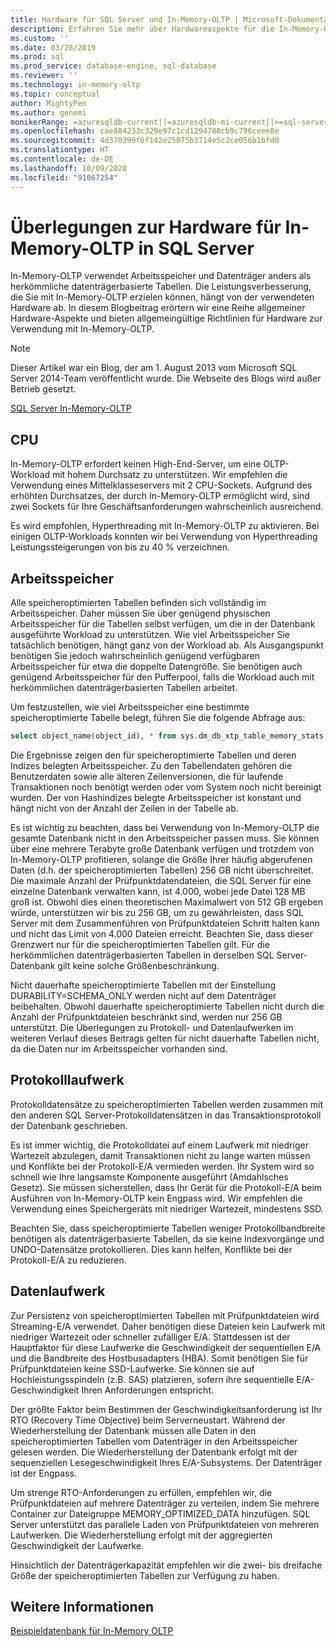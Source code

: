 ```yaml
---
title: Hardware für SQL Server und In-Memory-OLTP | Microsoft-Dokumentation
description: Erfahren Sie mehr über Hardwareaspekte für die In-Memory-OLTP-Leistung in SQL Server. In-Memory-OLTP verwendet Arbeitsspeicher und Datenträger anders als datenträgerbasierte Tabellen.
ms.custom: ''
ms.date: 03/28/2019
ms.prod: sql
ms.prod_service: database-engine, sql-database
ms.reviewer: ''
ms.technology: in-memory-oltp
ms.topic: conceptual
author: MightyPen
ms.author: genemi
monikerRange: =azuresqldb-current||=azuresqldb-mi-current||>=sql-server-2016||>=sql-server-linux-2017||=sqlallproducts-allversions
ms.openlocfilehash: cae884233c329e97c1cd1294780cb9c796ceee8e
ms.sourcegitcommit: 4d370399f6f142e25075b3714e5c2ce056b1bfd0
ms.translationtype: HT
ms.contentlocale: de-DE
ms.lasthandoff: 10/09/2020
ms.locfileid: "91867254"
---
```

# <a name="hardware-considerations-for-in-memory-oltp-in-sql-server"></a>Überlegungen zur Hardware für In-Memory-OLTP in SQL Server

In-Memory-OLTP verwendet Arbeitsspeicher und Datenträger anders als herkömmliche datenträgerbasierte Tabellen. Die Leistungsverbesserung, die Sie mit In-Memory-OLTP erzielen können, hängt von der verwendeten Hardware ab. In diesem Blogbeitrag erörtern wir eine Reihe allgemeiner Hardware-Aspekte und bieten allgemeingültige Richtlinien für Hardware zur Verwendung mit In-Memory-OLTP.

> [!NOTE]
> Dieser Artikel war ein Blog, der am 1. August 2013 vom Microsoft SQL Server 2014-Team veröffentlicht wurde. Die Webseite des Blogs wird außer Betrieb gesetzt.
>
> [SQL Server In-Memory-OLTP](./in-memory-oltp-in-memory-optimization.md)

<!--
    Here was the link to the blog. This blog was captured into this new article on 2018/11/30, by GeneMi (MightyPen).
    https://cloudblogs.microsoft.com/sqlserver/2013/08/01/hardware-considerations-for-in-memory-oltp-in-sql-server-2014/
    At least one pre-existing article that contained the obsolete blog link was:
        relational-databases\in-memory-oltp\sample-database-for-in-memory-oltp.md
-->

## <a name="cpu"></a>CPU

In-Memory-OLTP erfordert keinen High-End-Server, um eine OLTP-Workload mit hohem Durchsatz zu unterstützen. Wir empfehlen die Verwendung eines Mittelklasseservers mit 2 CPU-Sockets. Aufgrund des erhöhten Durchsatzes, der durch In-Memory-OLTP ermöglicht wird, sind zwei Sockets für Ihre Geschäftsanforderungen wahrscheinlich ausreichend.

Es wird empfohlen, Hyperthreading mit In-Memory-OLTP zu aktivieren. Bei einigen OLTP-Workloads konnten wir bei Verwendung von Hyperthreading Leistungssteigerungen von bis zu 40 % verzeichnen.

## <a name="memory"></a>Arbeitsspeicher

Alle speicheroptimierten Tabellen befinden sich vollständig im Arbeitsspeicher. Daher müssen Sie über genügend physischen Arbeitsspeicher für die Tabellen selbst verfügen, um die in der Datenbank ausgeführte Workload zu unterstützen. Wie viel Arbeitsspeicher Sie tatsächlich benötigen, hängt ganz von der Workload ab. Als Ausgangspunkt benötigen Sie jedoch wahrscheinlich genügend verfügbaren Arbeitsspeicher für etwa die doppelte Datengröße. Sie benötigen auch genügend Arbeitsspeicher für den Pufferpool, falls die Workload auch mit herkömmlichen datenträgerbasierten Tabellen arbeitet.

Um festzustellen, wie viel Arbeitsspeicher eine bestimmte speicheroptimierte Tabelle belegt, führen Sie die folgende Abfrage aus:

```sql
select object_name(object_id), * from sys.dm_db_xtp_table_memory_stats;
```

Die Ergebnisse zeigen den für speicheroptimierte Tabellen und deren Indizes belegten Arbeitsspeicher. Zu den Tabellendaten gehören die Benutzerdaten sowie alle älteren Zeilenversionen, die für laufende Transaktionen noch benötigt werden oder vom System noch nicht bereinigt wurden. Der von Hashindizes belegte Arbeitsspeicher ist konstant und hängt nicht von der Anzahl der Zeilen in der Tabelle ab.

Es ist wichtig zu beachten, dass bei Verwendung von In-Memory-OLTP die gesamte Datenbank nicht in den Arbeitsspeicher passen muss. Sie können über eine mehrere Terabyte große Datenbank verfügen und trotzdem von In-Memory-OLTP profitieren, solange die Größe Ihrer häufig abgerufenen Daten (d.h. der speicheroptimierten Tabellen) 256 GB nicht überschreitet. Die maximale Anzahl der Prüfpunktdatendateien, die SQL Server für eine einzelne Datenbank verwalten kann, ist 4.000, wobei jede Datei 128 MB groß ist. Obwohl dies einen theoretischen Maximalwert von 512 GB ergeben würde, unterstützen wir bis zu 256 GB, um zu gewährleisten, dass SQL Server mit dem Zusammenführen von Prüfpunktdateien Schritt halten kann und nicht das Limit von 4.000 Dateien erreicht. Beachten Sie, dass dieser Grenzwert nur für die speicheroptimierten Tabellen gilt. Für die herkömmlichen datenträgerbasierten Tabellen in derselben SQL Server-Datenbank gilt keine solche Größenbeschränkung.

Nicht dauerhafte speicheroptimierte Tabellen mit der Einstellung DURABILITY=SCHEMA_ONLY werden nicht auf dem Datenträger beibehalten. Obwohl dauerhafte speicheroptimierte Tabellen nicht durch die Anzahl der Prüfpunktdateien beschränkt sind, werden nur 256 GB unterstützt. Die Überlegungen zu Protokoll- und Datenlaufwerken im weiteren Verlauf dieses Beitrags gelten für nicht dauerhafte Tabellen nicht, da die Daten nur im Arbeitsspeicher vorhanden sind.

## <a name="log-drive"></a>Protokolllaufwerk

Protokolldatensätze zu speicheroptimierten Tabellen werden zusammen mit den anderen SQL Server-Protokolldatensätzen in das Transaktionsprotokoll der Datenbank geschrieben.

Es ist immer wichtig, die Protokolldatei auf einem Laufwerk mit niedriger Wartezeit abzulegen, damit Transaktionen nicht zu lange warten müssen und Konflikte bei der Protokoll-E/A vermieden werden. Ihr System wird so schnell wie Ihre langsamste Komponente ausgeführt (Amdahlsches Gesetz). Sie müssen sicherstellen, dass Ihr Gerät für die Protokoll-E/A beim Ausführen von In-Memory-OLTP kein Engpass wird. Wir empfehlen die Verwendung eines Speichergeräts mit niedriger Wartezeit, mindestens SSD.

Beachten Sie, dass speicheroptimierte Tabellen weniger Protokollbandbreite benötigen als datenträgerbasierte Tabellen, da sie keine Indexvorgänge und UNDO-Datensätze protokollieren. Dies kann helfen, Konflikte bei der Protokoll-E/A zu reduzieren.

## <a name="data-drive"></a>Datenlaufwerk

Zur Persistenz von speicheroptimierten Tabellen mit Prüfpunktdateien wird Streaming-E/A verwendet. Daher benötigen diese Dateien kein Laufwerk mit niedriger Wartezeit oder schneller zufälliger E/A. Stattdessen ist der Hauptfaktor für diese Laufwerke die Geschwindigkeit der sequentiellen E/A und die Bandbreite des Hostbusadapters (HBA). Somit benötigen Sie für Prüfpunktdateien keine SSD-Laufwerke. Sie können sie auf Hochleistungsspindeln (z.B. SAS) platzieren, sofern ihre sequentielle E/A-Geschwindigkeit Ihren Anforderungen entspricht.

Der größte Faktor beim Bestimmen der Geschwindigkeitsanforderung ist Ihr RTO (Recovery Time Objective) beim Serverneustart. Während der Wiederherstellung der Datenbank müssen alle Daten in den speicheroptimierten Tabellen vom Datenträger in den Arbeitsspeicher gelesen werden. Die Wiederherstellung der Datenbank erfolgt mit der sequenziellen Lesegeschwindigkeit Ihres E/A-Subsystems. Der Datenträger ist der Engpass.

Um strenge RTO-Anforderungen zu erfüllen, empfehlen wir, die Prüfpunktdateien auf mehrere Datenträger zu verteilen, indem Sie mehrere Container zur Dateigruppe MEMORY_OPTIMIZED_DATA hinzufügen. SQL Server unterstützt das parallele Laden von Prüfpunktdateien von mehreren Laufwerken. Die Wiederherstellung erfolgt mit der aggregierten Geschwindigkeit der Laufwerke.

Hinsichtlich der Datenträgerkapazität empfehlen wir die zwei- bis dreifache Größe der speicheroptimierten Tabellen zur Verfügung zu haben.

## <a name="see-also"></a>Weitere Informationen

[Beispieldatenbank für In-Memory OLTP](sample-database-for-in-memory-oltp.md)